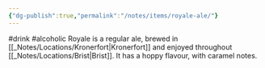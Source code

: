 ```yaml
---
{"dg-publish":true,"permalink":"/notes/items/royale-ale/"}
---
```


#drink #alcoholic
Royale is a regular ale, brewed in [[_Notes/Locations/Kronerfort\|Kronerfort]] and enjoyed throughout [[_Notes/Locations/Brist\|Brist]].
It has a hoppy flavour, with caramel notes.